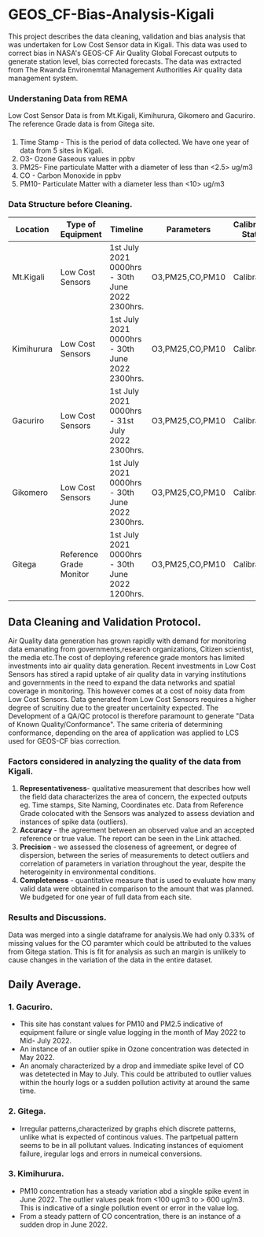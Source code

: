 # GEOS_CF-Bias-Analysis-Kigali
This project describes the data cleaning, validation and bias analysis that was undertaken for Low Cost Sensor data in Kigali.
This data was used to correct bias in NASA's GEOS-CF Air Quality Global Forecast outputs to generate station level, bias corrected forecasts.
The data was extracted from The Rwanda Environemtal Management Authorities Air quality data management system.
### Understaning Data from REMA 
Low Cost Sensor Data is from Mt.Kigali, Kimihurura, Gikomero and Gacuriro.
The reference Grade data is from Gitega site.
#### <Features within Data.>
1. Time Stamp - This is the period of data collected. We have one year of data from 5 sites in Kigali.
2. O3- Ozone Gaseous values in ppbv 
3. PM25- Fine particulate Matter with a diameter of less than <2.5> ug/m3
4. CO - Carbon Monoxide in ppbv
5. PM10- Particulate Matter with a diameter less than <10> ug/m3
### Data Structure before Cleaning.

| **Location** | **Type of Equipment** | **Timeline**                                    | **Parameters**  | **Calibration Status** |
|--------------|-----------------------|-------------------------------------------------|-----------------|------------------------|
| Mt.Kigali    | Low Cost Sensors      | 1st July 2021 0000hrs - 30th June 2022 2300hrs. | O3,PM25,CO,PM10 | Calibrated             |
| Kimihurura   | Low Cost Sensors      | 1st July 2021 0000hrs - 30th June 2022 2300hrs. | O3,PM25,CO,PM10 | Calibrated             |
| Gacuriro     | Low Cost Sensors      | 1st July 2021 0000hrs - 31st July 2022 2300hrs. | O3,PM25,CO,PM10 | Calibrated             |
| Gikomero     | Low Cost Sensors      | 1st July 2021 0000hrs - 30th June 2022 2300hrs. | O3,PM25,CO,PM10 | Calibrated             |
| Gitega       | Reference Grade Monitor| 1st July 2021 0000hrs - 30th June 2022 1200hrs. | O3,PM25,CO,PM10 | Calibrated            |

## Data Cleaning and Validation Protocol.
Air Quality data generation has grown rapidly with demand for monitoring data emanating from governments,research organizations, Citizen scientist, the media etc.The cost of deploying reference grade montors has limited investments into air quality data generation. Recent investments in Low Cost Sensors has stired a rapid uptake of air quality data in varying institutions and governments in the need to expand the data networks and spatial coverage in monitoring. This however comes at a cost of noisy data from Low Cost Sensors. Data generated from Low Cost Sensors requires a higher degree of scruitiny due to the greater uncertainity expected.
The Development of a QA/QC protocol is therefore paramount to generate "Data of Known Quality/Conformance".
The same criteria of determining conformance, depending on the area of application was applied to LCS used for GEOS-CF bias correction.
### Factors considered in analyzing the quality of the data from Kigali.

1. **Representativeness**- qualitative  measurement  that  describes  how  well  the field data characterizes the area of concern, the expected outputs eg. Time stamps, Site Naming, Coordinates etc. Data from Reference Grade colocated with the Sensors was analyzed to assess deviation and instances of spike data (outliers). 
2. **Accuracy** - the agreement between an observed value and an accepted reference or  true  value. The report can be seen in the Link attached.
3. **Precision** - we assessed the closeness of agreement, or degree of dispersion, between the series of measurements to detect outliers and correlation of parameters in variation throughout the year, despite the heterogeinity in environmental conditions.
4. **Completeness** - quantitative  measure  that  is  used  to  evaluate  how  many valid  data were obtained in comparison to the amount that was planned. We budgeted for one year of full data from each site.

### Results and Discussions.
Data was merged into a single dataframe for analysis.We had only 0.33% of missing values for the CO paramter which could be attributed to the values from Gitega station. This is fit for analysis as  such an margin is unlikely to cause changes in the variation of the data in the entire dataset.
## Daily Average.
### 1. Gacuriro.
* This site has constant values for PM10 and PM2.5 indicative of equipment failure or single value logging in the month of May 2022 to Mid- July 2022.
* An instance of an outlier spike in Ozone concentration was detected in May 2022.
* An anomaly characterized by a drop and immediate spike level of CO was detetected in May to July. This could be attributed to outlier values within the hourly logs or a sudden pollution activity at around the same time.

### 2. Gitega.
* Irregular patterns,characterized by graphs ehich discrete patterns, unlike what is expected of continous values. The partpetual pattern seems to be in all pollutant values. Indicating instances of equioment failure, iregular logs and errors in numeical conversions.

### 3. Kimihurura.
* PM10 concentration has a steady variation abd a singkle spike event in June 2022. The outlier values peak from <100 ugm3 to > 600 ug/m3. This is indicative of a single pollution event or error in the value log.
* From a steady pattern of CO concentration, there is an instance of a sudden drop in June 2022.
